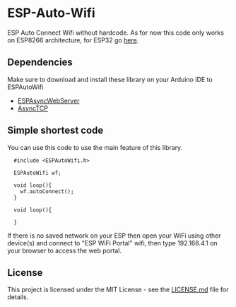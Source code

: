 # ESP-Auto-Wifi

ESP Auto Connect Wifi without hardcode. As for now this code only works on ESP8266 architecture, for ESP32 go [here](https://github.com/aliffathoni/ESPAutoWifi).

## Dependencies
Make sure to download and install these library on your Arduino IDE to ESPAutoWifi

 - [ESPAsyncWebServer](https://github.com/me-no-dev/ESPAsyncWebServer)
 - [AsyncTCP](https://github.com/me-no-dev/AsyncTCP)


## Simple shortest code
You can use this code to use the main feature of this library.

```
  #include <ESPAutoWifi.h>

  ESPAutoWifi wf;

  void loop(){
    wf.autoConnect();
  }

  void loop(){

  }
```

If there is no saved network on your ESP then open your WiFi using other device(s) and connect to "ESP WiFi Portal" wifi, then type 192.168.4.1 on your browser to access the web portal.

## License

This project is licensed under the MIT License - see the [LICENSE.md](LICENSE) file for details.
